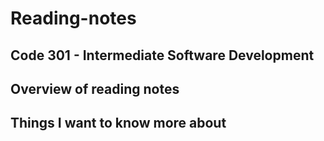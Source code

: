 # Reading-notes

## Code 301 - Intermediate Software Development

## Overview of reading notes

## Things I want to know more about
